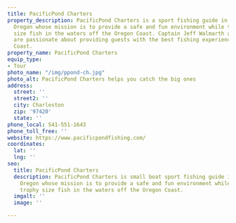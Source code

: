 ```yaml
---
title: PacificPond Charters
property_description: PacificPond Charters is a sport fishing guide in Charleston,
  Oregon whose mission is to provide a safe and fun environment while targeting trophy
  size fish in the waters off the Oregon Coast. Captain Jeff Walmarth and his team
  are passionate about providing guests with the best fishing experience on the Oregon
  Coast.
property_name: PacificPond Charters
equip_type:
- Tour
photo_name: "/img/ppond-ch.jpg"
photo_alt: PacificPond Charters helps you catch the big ones
address:
  street: ''
  street2: ''
  city: Charleston
  zip: '97420'
  state: ''
phone_local: 541-551-1643
phone_toll_free: ''
website: https://www.pacificpondfishing.com/
coordinates:
  lat: ''
  lng: ''
seo:
  title: PacificPond Charters
  description: PacificPond Charters is small boat sport fishing guide in Charleston,
    Oregon whose mission is to provide a safe and fun environment while targeting
    trophy size fish in the waters off the Oregon Coast.
  imgalt: ''
  image: ''

---
```

